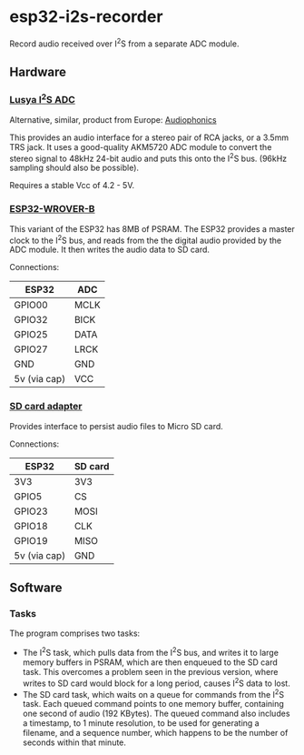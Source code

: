 # esp32-i2s-recorder
Record audio received over I<sup>2</sup>S from a separate ADC module.

## Hardware

### [Lusya I<sup>2</sup>S ADC](https://www.aliexpress.com/item/1005001689599237.html)

Alternative, similar, product from Europe: [Audiophonics](https://www.audiophonics.fr/en/devices-hifi-audio-adc/adc-analog-to-digital-converter-akm5720-i2s-24bit-96khz-p-13351.html)

This provides an audio interface for a stereo pair of RCA jacks, or a 3.5mm TRS jack. It uses a good-quality AKM5720 ADC module to convert the stereo signal to 48kHz 24-bit audio and puts this onto the I<sup>2</sup>S bus. (96kHz sampling should also be possible).

Requires a stable Vcc of 4.2 - 5V.

### [ESP32-WROVER-B](https://www.espressif.com/sites/default/files/documentation/esp32-wrover-b_datasheet_en.pdf)

This variant of the ESP32 has 8MB of PSRAM. The ESP32 provides a master clock to the I<sup>2</sup>S bus, and reads from the the digital audio provided by the ADC module. It then writes the audio data to SD card.

Connections:

| ESP32  | ADC   |
|--------|-------|
| GPIO00 | MCLK  |
| GPIO32 | BICK |
| GPIO25 | DATA |
| GPIO27 | LRCK |
| GND    | GND  |
| 5v (via cap) | VCC |

### [SD card adapter](https://www.aliexpress.com/item/32867572635.html)

Provides interface to persist audio files to Micro SD card. 

Connections:

| ESP32  | SD card   |
|--------|-------|
| 3V3 | 3V3  |
| GPIO5 | CS |
| GPIO23 | MOSI |
| GPIO18 | CLK |
| GPIO19   | MISO  |
| 5v (via cap) | GND |

## Software

### Tasks
The program comprises two tasks:
- The I<sup>2</sup>S task, which pulls data from the I<sup>2</sup>S bus, and writes it to large memory buffers in PSRAM, which are then enqueued to the SD card task. This overcomes a problem seen in the previous version, where writes to SD card would block for a long period, causes I<sup>2</sup>S data to lost.
- The SD card task, which waits on a queue for commands from the I<sup>2</sup>S task. Each queued command points to one memory buffer, containing one second of audio (192 KBytes). The queued command also includes a timestamp, to 1 minute resolution, to be used for generating a filename, and a sequence number, which happens to be the number of seconds within that minute.
